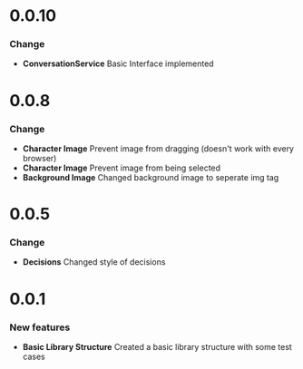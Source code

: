 # 0.0.10
### Change
* **ConversationService** Basic Interface implemented

# 0.0.8
### Change
* **Character Image** Prevent image from dragging (doesn't work with every browser)
* **Character Image** Prevent image from being selected
* **Background Image** Changed background image to seperate img tag

# 0.0.5
### Change
* **Decisions** Changed style of decisions

# 0.0.1
### New features
* **Basic Library Structure** Created a basic library structure with some test cases
